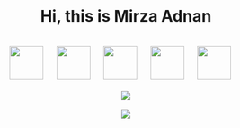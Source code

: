 <br/>
<div align="center">
  <h1>Hi, this is Mirza Adnan</h1>
  <br/>
  <img
    src="https://cdn.jsdelivr.net/gh/devicons/devicon@latest/icons/html5/html5-plain.svg"
    width="60px"
  />&nbsp;&nbsp;&nbsp;&nbsp;&nbsp;
  <img
    src="https://cdn.jsdelivr.net/gh/devicons/devicon@latest/icons/css3/css3-plain.svg"
    width="60px"
    />&nbsp;&nbsp;&nbsp;&nbsp;&nbsp;
  <img
    src="https://cdn.jsdelivr.net/gh/devicons/devicon@latest/icons/javascript/javascript-plain.svg"
    width="60px"
  />&nbsp;&nbsp;&nbsp;&nbsp;&nbsp;
  <img
    src="https://cdn.jsdelivr.net/gh/devicons/devicon@latest/icons/react/react-original.svg"
    width="60px"
  />&nbsp;&nbsp;&nbsp;&nbsp;&nbsp;
  <img
    src="https://cdn.jsdelivr.net/gh/devicons/devicon@latest/icons/react/git-original.svg"
    width="60px"
  />&nbsp;&nbsp;&nbsp;&nbsp;&nbsp;
  <br />
  <br />
  <img
    src="https://github-readme-stats.vercel.app/api?username=mirza-adnan&show_icons=true&theme=synthwave&&hide_border=true"
  />
  <br />
  <br />
  <img
    src="https://github-readme-streak-stats.herokuapp.com/?user=mirza-adnan&&theme=synthwave&&hide_border=true"
  />
</div>
